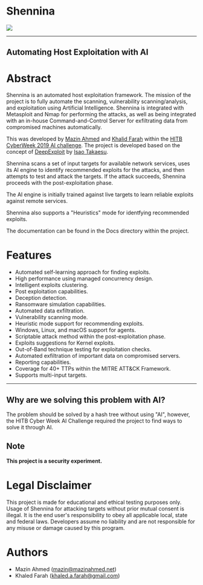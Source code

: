 # Shennina


![](https://mazin.s3.amazonaws.com/public/adaecb27-bc60-4f9c-b917-2e5dc5b28930/shennina-banner-2.png)



---
## Automating Host Exploitation with AI


# Abstract

Shennina is an automated host exploitation framework. The mission of the project is to fully automate the scanning, vulnerability scanning/analysis, and exploitation using Artificial Intelligence. Shennina is integrated with Metasploit and Nmap for performing the attacks, as well as being integrated with an in-house Command-and-Control Server for exfiltrating data from compromised machines automatically.

This was developed by [Mazin Ahmed](https://www.linkedin.com/in/infosecmazinahmed/) and [Khalid Farah](https://www.linkedin.com/in/khaledfarah) within the [HITB CyberWeek 2019 AI challenge](https://cyberweek.ae/2019/session/hitb-ai-challenge/). The project is developed based on the concept of [DeepExploit](https://github.com/13o-bbr-bbq/machine_learning_security/tree/master/DeepExploit) by [Isao Takaesu](https://www.linkedin.com/in/isao-takaesu-47485a77/).


Shennina scans a set of input targets for available network services, uses its AI engine to identify recommended exploits for the attacks, and then attempts to test and attack the targets. If the attack succeeds, Shennina proceeds with the post-exploitation phase.

The AI engine is initially trained against live targets to learn reliable exploits against remote services.

Shennina also supports a "Heuristics" mode for identfying recommended exploits.


The documentation can be found in the Docs directory within the project.

# Features

- Automated self-learning approach for finding exploits.
- High performance using managed concurrency design.
- Intelligent exploits clustering.
- Post exploitation capabilities.
- Deception detection.
- Ransomware simulation capabilities.
- Automated data exfiltration.
- Vulnerability scanning mode.
- Heuristic mode support for recommending exploits.
- Windows, Linux, and macOS support for agents.
- Scriptable attack method within the post-exploitation phase.
- Exploits suggestions for Kernel exploits.
- Out-of-Band technique testing for exploitation checks.
- Automated exfiltration of important data on compromised servers.
- Reporting capabilities.
- Coverage for 40+ TTPs within the MITRE ATT&CK Framework.
- Supports multi-input targets.


---


## Why are we solving this problem with AI?

The problem should be solved by a hash tree without using "AI", however, the HITB Cyber Week AI Challenge required the project to find ways to solve it through AI.

## Note

**This project is a security experiment.**

# Legal Disclaimer
This project is made for educational and ethical testing purposes only. Usage of Shennina for attacking targets without prior mutual consent is illegal. It is the end user's responsibility to obey all applicable local, state and federal laws. Developers assume no liability and are not responsible for any misuse or damage caused by this program.

# Authors

- Mazin Ahmed (mazin@mazinahmed.net)
- Khaled Farah (khaled.a.farah@gmail.com)
